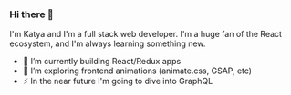### Hi there 👋

I'm Katya and I'm a full stack web developer. I'm a huge fan of the React ecosystem, and I'm always learning something new. 

- 🔭 I’m currently building React/Redux apps
- 🌱 I’m exploring frontend animations (animate.css, GSAP, etc)
- ⚡ In the near future I'm going to dive into GraphQL
